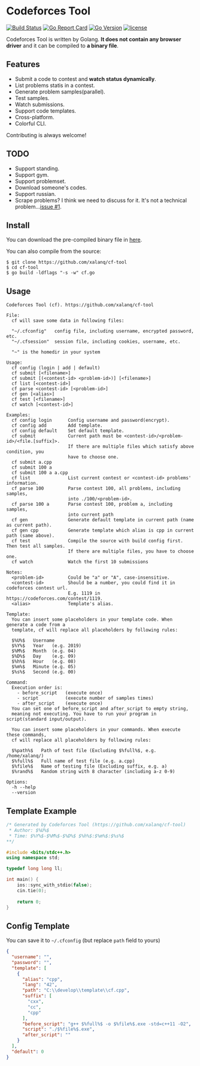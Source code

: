 # Codeforces Tool

[![Build Status](https://travis-ci.org/xalanq/cf-tool.svg?branch=master)](https://travis-ci.org/xalanq/cf-tool)
[![Go Report Card](https://goreportcard.com/badge/github.com/xalanq/cf-tool)](https://goreportcard.com/report/github.com/xalanq/cf-tool)
[![Go Version](https://img.shields.io/badge/go-%3E%3D1.12-green.svg)](https://github.com/golang)
[![license](https://img.shields.io/badge/license-MIT-%23373737.svg)](https://raw.githubusercontent.com/xalanq/cf-tool/master/LICENSE)

Codeforces Tool is written by Golang. **It does not contain any browser driver** and it can be compiled to **a binary file**.

## Features

* Submit a code to contest and **watch status dynamically**.
* List problems statis in a contest.
* Generate problem samples(parallel).
* Test samples.
* Watch submissions.
* Support code templates.
* Cross-platform.
* Colorful CLI.

Contributing is always welcome!

## TODO

* Support standing.
* Support gym.
* Support problemset.
* Download someone's codes.
* Support russian.
* Scrape problems? I think we need to discuss for it. It's not a technical problem...[issue #1](https://github.com/xalanq/cf-tool/issues/1).

## Install

You can download the pre-compiled binary file in [here](https://github.com/xalanq/cf-tool/releases).

You can also compile from the source:

```
$ git clone https://github.com/xalanq/cf-tool
$ cd cf-tool
$ go build -ldflags "-s -w" cf.go
```

## Usage

```plain
Codeforces Tool (cf). https://github.com/xalanq/cf-tool

File:
  cf will save some data in following files:

  "~/.cfconfig"   config file, including username, encrypted password, etc.
  "~/.cfsession"  session file, including cookies, username, etc.

  "~" is the homedir in your system

Usage:
  cf config (login | add | default)
  cf submit [<filename>]
  cf submit [(<contest-id> <problem-id>)] [<filename>]
  cf list [<contest-id>]
  cf parse <contest-id> [<problem-id>]
  cf gen [<alias>]
  cf test [<filename>]
  cf watch [<contest-id>]

Examples:
  cf config login      Config username and password(encrypt).
  cf config add        Add template.
  cf config default    Set default template.
  cf submit            Current path must be <contest-id>/<problem-id>/<file.[suffix]>.
                       If there are multiple files which satisfy above condition, you
                       have to choose one.
  cf submit a.cpp
  cf submit 100 a
  cf submit 100 a a.cpp
  cf list              List current contest or <contest-id> problems' information.
  cf parse 100         Parse contest 100, all problems, including samples,
                       into ./100/<problem-id>.
  cf parse 100 a       Parse contest 100, problem a, including samples,
                       into current path
  cf gen               Generate default template in current path (name as current path).
  cf gen cpp           Generate template which alias is cpp in current path (same above).
  cf test              Compile the source with build config first. Then test all samples.
                       If there are multiple files, you have to choose one.
  cf watch             Watch the first 10 submissions

Notes:
  <problem-id>         Could be "a" or "A", case-insensitive.
  <contest-id>         Should be a number, you could find it in codeforces contest url.
                       E.g. 1119 in https://codeforces.com/contest/1119.
  <alias>              Template's alias.

Template:
  You can insert some placeholders in your template code. When generate a code from a
  template, cf will replace all placeholders by following rules:

  $%U%$   Username
  $%Y%$   Year   (e.g. 2019)
  $%M%$   Month  (e.g. 04)
  $%D%$   Day    (e.g. 09)
  $%h%$   Hour   (e.g. 08)
  $%m%$   Minute (e.g. 05)
  $%s%$   Second (e.g. 00)

Command:
  Execution order is:
    - before_script   (execute once)
    - script          (execute number of samples times)
    - after_script    (execute once)
  You can set one of before_script and after_script to empty string,
  meaning not executing. You have to run your program in script(standard input/output).

  You can insert some placeholders in your commands. When execute these commands,
  cf will replace all placeholders by following rules:

  $%path%$   Path of test file (Excluding $%full%$, e.g. /home/xalanq/)
  $%full%$   Full name of test file (e.g. a.cpp)
  $%file%$   Name of testing file (Excluding suffix, e.g. a)
  $%rand%$   Random string with 8 character (including a-z 0-9)

Options:
  -h --help
  --version
```

## Template Example

```cpp
/* Generated by Codeforces Tool (https://github.com/xalanq/cf-tool)
 * Author: $%U%$
 * Time: $%Y%$-$%M%$-$%D%$ $%h%$:$%m%$:$%s%$
**/

#include <bits/stdc++.h>
using namespace std;

typedef long long ll;

int main() {
    ios::sync_with_stdio(false);
    cin.tie(0);
    
    return 0;
}
```

## Config Template

You can save it to `~/.cfconfig` (but replace `path` field to yours)

```json
{
  "username": "",
  "password": "",
  "template": [
    {
      "alias": "cpp",
      "lang": "42",
      "path": "C:\\develop\\template\\cf.cpp",
      "suffix": [
        "cxx",
        "cc",
        "cpp"
      ],
      "before_script": "g++ $%full%$ -o $%file%$.exe -std=c++11 -O2",
      "script": "./$%file%$.exe",
      "after_script": ""
    }
  ],
  "default": 0
}
```
